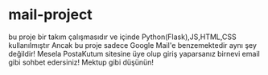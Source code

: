 # mail-project
 bu proje bir takım çalışmasıdır ve içinde Python(Flask),JS,HTML,CSS kullanılmıştır
 Ancak bu proje sadece Google Mail'e benzemektedir aynı şey değildir!
 Mesela PostaKutum sitesine üye olup giriş yaparsanız birnevi email gibi sohbet edersiniz!
 Mektup gibi düşünün!

